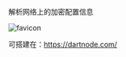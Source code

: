 解析网络上的加密配置信息

![favicon](https://github.com/ycmys/mphp/assets/107296086/371d49d2-5ba8-4822-bc8a-4ff3e4046eeb)

可搭建在：https://dartnode.com/
